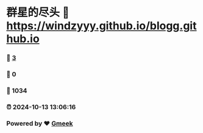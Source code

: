 # 群星的尽头 :link: https://windzyyy.github.io/blogg.github.io 
### :page_facing_up: [3](https://windzyyy.github.io/blogg.github.io/tag.html) 
### :speech_balloon: 0 
### :hibiscus: 1034 
### :alarm_clock: 2024-10-13 13:06:16 
### Powered by :heart: [Gmeek](https://github.com/Meekdai/Gmeek)
